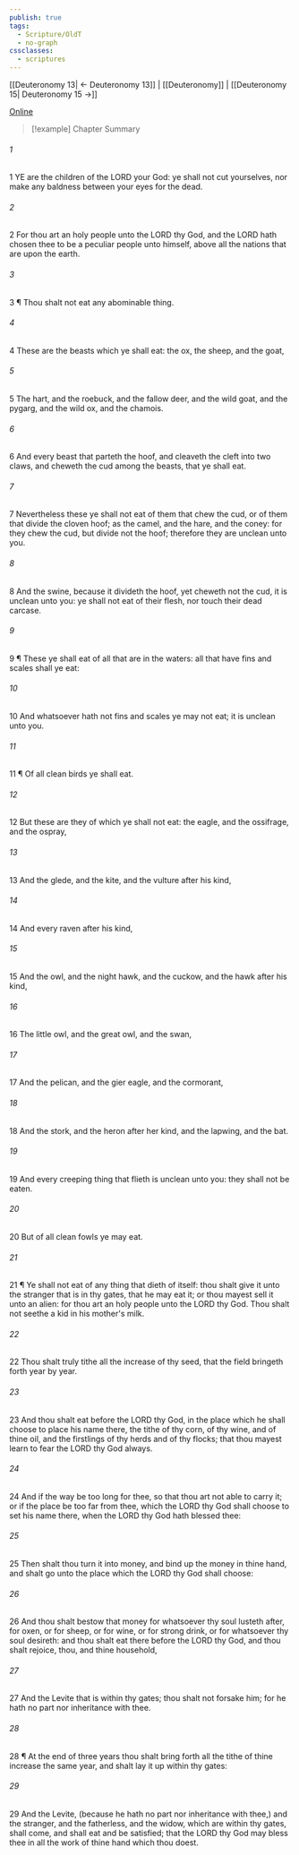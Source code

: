 ```yaml
---
publish: true
tags:
  - Scripture/OldT
  - no-graph
cssclasses:
  - scriptures
---
```

[[Deuteronomy 13| ← Deuteronomy 13]] | [[Deuteronomy]] | [[Deuteronomy 15| Deuteronomy 15 →]]

[Online](https://churchofjesuschrist.org/study/scriptures/ot/deut/14?lang=eng)

>[!example] Chapter Summary
>
###### 1
1 YE are the children of the LORD your God: ye shall not cut yourselves, nor make any baldness between your eyes for the dead.
###### 2
2 For thou art an holy people unto the LORD thy God, and the LORD hath chosen thee to be a peculiar people unto himself, above all the nations that are upon the earth.
###### 3
3 ¶ Thou shalt not eat any abominable thing.
###### 4
4 These are the beasts which ye shall eat: the ox, the sheep, and the goat,
###### 5
5 The hart, and the roebuck, and the fallow deer, and the wild goat, and the pygarg, and the wild ox, and the chamois.
###### 6
6 And every beast that parteth the hoof, and cleaveth the cleft into two claws, and cheweth the cud among the beasts, that ye shall eat.
###### 7
7 Nevertheless these ye shall not eat of them that chew the cud, or of them that divide the cloven hoof; as the camel, and the hare, and the coney: for they chew the cud, but divide not the hoof; therefore they are unclean unto you.
###### 8
8 And the swine, because it divideth the hoof, yet cheweth not the cud, it is unclean unto you: ye shall not eat of their flesh, nor touch their dead carcase.
###### 9
9 ¶ These ye shall eat of all that are in the waters: all that have fins and scales shall ye eat:
###### 10
10 And whatsoever hath not fins and scales ye may not eat; it is unclean unto you.
###### 11
11 ¶ Of all clean birds ye shall eat.
###### 12
12 But these are they of which ye shall not eat: the eagle, and the ossifrage, and the ospray,
###### 13
13 And the glede, and the kite, and the vulture after his kind,
###### 14
14 And every raven after his kind,
###### 15
15 And the owl, and the night hawk, and the cuckow, and the hawk after his kind,
###### 16
16 The little owl, and the great owl, and the swan,
###### 17
17 And the pelican, and the gier eagle, and the cormorant,
###### 18
18 And the stork, and the heron after her kind, and the lapwing, and the bat.
###### 19
19 And every creeping thing that flieth is unclean unto you: they shall not be eaten.
###### 20
20 But of all clean fowls ye may eat.
###### 21
21 ¶ Ye shall not eat of any thing that dieth of itself: thou shalt give it unto the stranger that is in thy gates, that he may eat it; or thou mayest sell it unto an alien: for thou art an holy people unto the LORD thy God.  Thou shalt not seethe a kid in his mother's milk.
###### 22
22 Thou shalt truly tithe all the increase of thy seed, that the field bringeth forth year by year.
###### 23
23 And thou shalt eat before the LORD thy God, in the place which he shall choose to place his name there, the tithe of thy corn, of thy wine, and of thine oil, and the firstlings of thy herds and of thy flocks; that thou mayest learn to fear the LORD thy God always.
###### 24
24 And if the way be too long for thee, so that thou art not able to carry it; or if the place be too far from thee, which the LORD thy God shall choose to set his name there, when the LORD thy God hath blessed thee:
###### 25
25 Then shalt thou turn it into money, and bind up the money in thine hand, and shalt go unto the place which the LORD thy God shall choose:
###### 26
26 And thou shalt bestow that money for whatsoever thy soul lusteth after, for oxen, or for sheep, or for wine, or for strong drink, or for whatsoever thy soul desireth: and thou shalt eat there before the LORD thy God, and thou shalt rejoice, thou, and thine household,
###### 27
27 And the Levite that is within thy gates; thou shalt not forsake him; for he hath no part nor inheritance with thee.
###### 28
28 ¶ At the end of three years thou shalt bring forth all the tithe of thine increase the same year, and shalt lay it up within thy gates:
###### 29
29 And the Levite, (because he hath no part nor inheritance with thee,) and the stranger, and the fatherless, and the widow, which are within thy gates, shall come, and shall eat and be satisfied; that the LORD thy God may bless thee in all the work of thine hand which thou doest.



